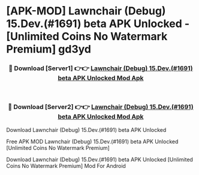 # [APK-MOD] Lawnchair (Debug) 15.Dev.(#1691) beta APK Unlocked - [Unlimited Coins No Watermark Premium] gd3yd



<div align="center">
<h3>🔴 Download [Server1] 👉👉 <a href="https://momento.my/?title=Lawnchair_(Debug)_15.Dev.(#1691)_beta_APK_Unlocked">Lawnchair (Debug) 15.Dev.(#1691) beta APK Unlocked Mod Apk</a></h3><br>

<h3>🔴 Download [Server2] 👉👉 <a href="https://momento.my/?title=Lawnchair_(Debug)_15.Dev.(#1691)_beta_APK_Unlocked">Lawnchair (Debug) 15.Dev.(#1691) beta APK Unlocked Mod Apk</a></h3>
</div>



Download Lawnchair (Debug) 15.Dev.(#1691) beta APK Unlocked 

Free APK MOD Lawnchair (Debug) 15.Dev.(#1691) beta APK Unlocked [Unlimited Coins No Watermark Premium]

Download Lawnchair (Debug) 15.Dev.(#1691) beta APK Unlocked [Unlimited Coins No Watermark Premium] Mod For Android
